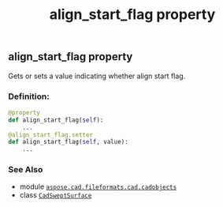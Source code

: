﻿---
title: align_start_flag property
second_title: Aspose.CAD for Python via .NET API References
description: 
type: docs
weight: 70
url: /python-net/aspose.cad.fileformats.cad.cadobjects/cadsweptsurface/align_start_flag/
is_root: false
---

## align_start_flag property


Gets or sets a value indicating whether align start flag.
### Definition:
```python
@property
def align_start_flag(self):
    ...
@align_start_flag.setter
def align_start_flag(self, value):
    ...
```

### See Also
* module [`aspose.cad.fileformats.cad.cadobjects`](../../)
* class [`CadSweptSurface`](/cad/python-net/aspose.cad.fileformats.cad.cadobjects/cadsweptsurface)
